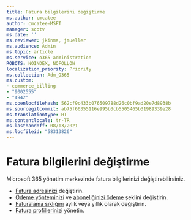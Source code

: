 ```yaml
---
title: Fatura bilgilerini değiştirme
ms.author: cmcatee
author: cmcatee-MSFT
manager: scotv
ms.date: ''
ms.reviewer: jkinma, jmueller
ms.audience: Admin
ms.topic: article
ms.service: o365-administration
ROBOTS: NOINDEX, NOFOLLOW
localization_priority: Priority
ms.collection: Adm_O365
ms.custom:
- commerce_billing
- "9002555"
- "4942"
ms.openlocfilehash: 562cf9c433b076509788d26c0bf9ad20e7d8938b
ms.sourcegitcommit: ab75f66355116e995b3cb5505465b31989339e28
ms.translationtype: HT
ms.contentlocale: tr-TR
ms.lasthandoff: 08/13/2021
ms.locfileid: "58313826"
---
```

# <a name="change-billing-information"></a>Fatura bilgilerini değiştirme

Microsoft 365 yönetim merkezinde fatura bilgilerinizi değiştirebilirsiniz. 

- [Fatura adresinizi](https://docs.microsoft.com/microsoft-365/commerce/billing-and-payments/change-your-billing-addresses) değiştirin.
- [Ödeme yönteminizi](https://docs.microsoft.com/microsoft-365/commerce/billing-and-payments/manage-payment-methods) ve [aboneliğinizi ödeme](https://docs.microsoft.com/microsoft-365/commerce/billing-and-payments/pay-for-your-subscription) şeklini değiştirin.
- [Faturalama sıklığını](https://docs.microsoft.com/microsoft-365/commerce/billing-and-payments/change-payment-frequency) aylık veya yıllık olarak değiştirin.
- [Fatura profillerinizi](https://docs.microsoft.com/microsoft-365/commerce/billing-and-payments/manage-billing-profiles) yönetin.
